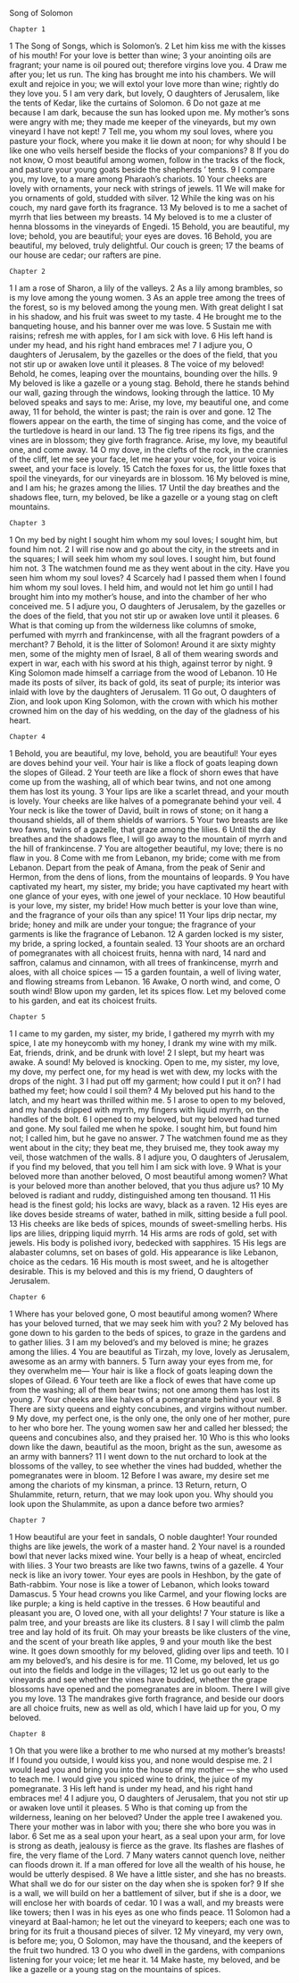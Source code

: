 Song of Solomon

	Chapter 1

1	The Song of Songs, which is Solomon’s.
2	Let him kiss me with the kisses of his mouth! For your love is better than wine;
3	your anointing oils are fragrant; your name is oil poured out; therefore virgins love you.
4	Draw me after you; let us run. The king has brought me into his chambers. We will exult and rejoice in you; we will extol your love more than wine; rightly do they love you.
5	I am very dark, but lovely, O daughters of Jerusalem, like the tents of Kedar, like the curtains of Solomon.
6	Do not gaze at me because I am dark, because the sun has looked upon me. My mother’s sons were angry with me; they made me keeper of the vineyards, but my own vineyard I have not kept!
7	Tell me, you whom my soul loves, where you pasture your flock, where you make it lie down at noon; for why should I be like one who veils herself beside the flocks of your companions?
8	If you do not know, O most beautiful among women, follow in the tracks of the flock, and pasture your young goats beside the shepherds ’ tents.
9	I compare you, my love, to a mare among Pharaoh’s chariots.
10	Your cheeks are lovely with ornaments, your neck with strings of jewels.
11	We will make for you ornaments of gold, studded with silver.
12	While the king was on his couch, my nard gave forth its fragrance.
13	My beloved is to me a sachet of myrrh that lies between my breasts.
14	My beloved is to me a cluster of henna blossoms in the vineyards of Engedi.
15	Behold, you are beautiful, my love; behold, you are beautiful; your eyes are doves.
16	Behold, you are beautiful, my beloved, truly delightful. Our couch is green;
17	the beams of our house are cedar; our rafters are pine.

	Chapter 2

1	I am a rose of Sharon, a lily of the valleys.
2	As a lily among brambles, so is my love among the young women.
3	As an apple tree among the trees of the forest, so is my beloved among the young men. With great delight I sat in his shadow, and his fruit was sweet to my taste.
4	He brought me to the banqueting house, and his banner over me was love.
5	Sustain me with raisins; refresh me with apples, for I am sick with love.
6	His left hand is under my head, and his right hand embraces me!
7	I adjure you, O daughters of Jerusalem, by the gazelles or the does of the field, that you not stir up or awaken love until it pleases.
8	The voice of my beloved! Behold, he comes, leaping over the mountains, bounding over the hills.
9	My beloved is like a gazelle or a young stag. Behold, there he stands behind our wall, gazing through the windows, looking through the lattice.
10	My beloved speaks and says to me: Arise, my love, my beautiful one, and come away,
11	for behold, the winter is past; the rain is over and gone.
12	The flowers appear on the earth, the time of singing has come, and the voice of the turtledove is heard in our land.
13	The fig tree ripens its figs, and the vines are in blossom; they give forth fragrance. Arise, my love, my beautiful one, and come away.
14	O my dove, in the clefts of the rock, in the crannies of the cliff, let me see your face, let me hear your voice, for your voice is sweet, and your face is lovely.
15	Catch the foxes for us, the little foxes that spoil the vineyards, for our vineyards are in blossom.
16	My beloved is mine, and I am his; he grazes among the lilies.
17	Until the day breathes and the shadows flee, turn, my beloved, be like a gazelle or a young stag on cleft mountains.

	Chapter 3

1	On my bed by night I sought him whom my soul loves; I sought him, but found him not.
2	I will rise now and go about the city, in the streets and in the squares; I will seek him whom my soul loves. I sought him, but found him not.
3	The watchmen found me as they went about in the city. Have you seen him whom my soul loves?
4	Scarcely had I passed them when I found him whom my soul loves. I held him, and would not let him go until I had brought him into my mother’s house, and into the chamber of her who conceived me.
5	I adjure you, O daughters of Jerusalem, by the gazelles or the does of the field, that you not stir up or awaken love until it pleases.
6	What is that coming up from the wilderness like columns of smoke, perfumed with myrrh and frankincense, with all the fragrant powders of a merchant?
7	Behold, it is the litter of Solomon! Around it are sixty mighty men, some of the mighty men of Israel,
8	all of them wearing swords and expert in war, each with his sword at his thigh, against terror by night.
9	King Solomon made himself a carriage from the wood of Lebanon.
10	He made its posts of silver, its back of gold, its seat of purple; its interior was inlaid with love by the daughters of Jerusalem.
11	Go out, O daughters of Zion, and look upon King Solomon, with the crown with which his mother crowned him on the day of his wedding, on the day of the gladness of his heart.

	Chapter 4

1	Behold, you are beautiful, my love, behold, you are beautiful! Your eyes are doves behind your veil. Your hair is like a flock of goats leaping down the slopes of Gilead.
2	Your teeth are like a flock of shorn ewes that have come up from the washing, all of which bear twins, and not one among them has lost its young.
3	Your lips are like a scarlet thread, and your mouth is lovely. Your cheeks are like halves of a pomegranate behind your veil.
4	Your neck is like the tower of David, built in rows of stone; on it hang a thousand shields, all of them shields of warriors.
5	Your two breasts are like two fawns, twins of a gazelle, that graze among the lilies.
6	Until the day breathes and the shadows flee, I will go away to the mountain of myrrh and the hill of frankincense.
7	You are altogether beautiful, my love; there is no flaw in you.
8	Come with me from Lebanon, my bride; come with me from Lebanon. Depart from the peak of Amana, from the peak of Senir and Hermon, from the dens of lions, from the mountains of leopards.
9	You have captivated my heart, my sister, my bride; you have captivated my heart with one glance of your eyes, with one jewel of your necklace.
10	How beautiful is your love, my sister, my bride! How much better is your love than wine, and the fragrance of your oils than any spice!
11	Your lips drip nectar, my bride; honey and milk are under your tongue; the fragrance of your garments is like the fragrance of Lebanon.
12	A garden locked is my sister, my bride, a spring locked, a fountain sealed.
13	Your shoots are an orchard of pomegranates with all choicest fruits, henna with nard,
14	nard and saffron, calamus and cinnamon, with all trees of frankincense, myrrh and aloes, with all choice spices —
15	a garden fountain, a well of living water, and flowing streams from Lebanon.
16	Awake, O north wind, and come, O south wind! Blow upon my garden, let its spices flow. Let my beloved come to his garden, and eat its choicest fruits.

	Chapter 5

1	I came to my garden, my sister, my bride, I gathered my myrrh with my spice, I ate my honeycomb with my honey, I drank my wine with my milk. Eat, friends, drink, and be drunk with love!
2	I slept, but my heart was awake. A sound! My beloved is knocking. Open to me, my sister, my love, my dove, my perfect one, for my head is wet with dew, my locks with the drops of the night.
3	I had put off my garment; how could I put it on? I had bathed my feet; how could I soil them?
4	My beloved put his hand to the latch, and my heart was thrilled within me.
5	I arose to open to my beloved, and my hands dripped with myrrh, my fingers with liquid myrrh, on the handles of the bolt.
6	I opened to my beloved, but my beloved had turned and gone. My soul failed me when he spoke. I sought him, but found him not; I called him, but he gave no answer.
7	The watchmen found me as they went about in the city; they beat me, they bruised me, they took away my veil, those watchmen of the walls.
8	I adjure you, O daughters of Jerusalem, if you find my beloved, that you tell him I am sick with love.
9	What is your beloved more than another beloved, O most beautiful among women? What is your beloved more than another beloved, that you thus adjure us?
10	My beloved is radiant and ruddy, distinguished among ten thousand.
11	His head is the finest gold; his locks are wavy, black as a raven.
12	His eyes are like doves beside streams of water, bathed in milk, sitting beside a full pool.
13	His cheeks are like beds of spices, mounds of sweet-smelling herbs. His lips are lilies, dripping liquid myrrh.
14	His arms are rods of gold, set with jewels. His body is polished ivory, bedecked with sapphires.
15	His legs are alabaster columns, set on bases of gold. His appearance is like Lebanon, choice as the cedars.
16	His mouth is most sweet, and he is altogether desirable. This is my beloved and this is my friend, O daughters of Jerusalem.

	Chapter 6

1	Where has your beloved gone, O most beautiful among women? Where has your beloved turned, that we may seek him with you?
2	My beloved has gone down to his garden to the beds of spices, to graze in the gardens and to gather lilies.
3	I am my beloved’s and my beloved is mine; he grazes among the lilies.
4	You are beautiful as Tirzah, my love, lovely as Jerusalem, awesome as an army with banners.
5	Turn away your eyes from me, for they overwhelm me— Your hair is like a flock of goats leaping down the slopes of Gilead.
6	Your teeth are like a flock of ewes that have come up from the washing; all of them bear twins; not one among them has lost its young.
7	Your cheeks are like halves of a pomegranate behind your veil.
8	There are sixty queens and eighty concubines, and virgins without number.
9	My dove, my perfect one, is the only one, the only one of her mother, pure to her who bore her. The young women saw her and called her blessed; the queens and concubines also, and they praised her.
10	Who is this who looks down like the dawn, beautiful as the moon, bright as the sun, awesome as an army with banners?
11	I went down to the nut orchard to look at the blossoms of the valley, to see whether the vines had budded, whether the pomegranates were in bloom.
12	Before I was aware, my desire set me among the chariots of my kinsman, a prince.
13	Return, return, O Shulammite, return, return, that we may look upon you. Why should you look upon the Shulammite, as upon a dance before two armies?

	Chapter 7

1	How beautiful are your feet in sandals, O noble daughter! Your rounded thighs are like jewels, the work of a master hand.
2	Your navel is a rounded bowl that never lacks mixed wine. Your belly is a heap of wheat, encircled with lilies.
3	Your two breasts are like two fawns, twins of a gazelle.
4	Your neck is like an ivory tower. Your eyes are pools in Heshbon, by the gate of Bath-rabbim. Your nose is like a tower of Lebanon, which looks toward Damascus.
5	Your head crowns you like Carmel, and your flowing locks are like purple; a king is held captive in the tresses.
6	How beautiful and pleasant you are, O loved one, with all your delights!
7	Your stature is like a palm tree, and your breasts are like its clusters.
8	I say I will climb the palm tree and lay hold of its fruit. Oh may your breasts be like clusters of the vine, and the scent of your breath like apples,
9	and your mouth like the best wine. It goes down smoothly for my beloved, gliding over lips and teeth.
10	I am my beloved’s, and his desire is for me.
11	Come, my beloved, let us go out into the fields and lodge in the villages;
12	let us go out early to the vineyards and see whether the vines have budded, whether the grape blossoms have opened and the pomegranates are in bloom. There I will give you my love.
13	The mandrakes give forth fragrance, and beside our doors are all choice fruits, new as well as old, which I have laid up for you, O my beloved.

	Chapter 8

1	Oh that you were like a brother to me who nursed at my mother’s breasts! If I found you outside, I would kiss you, and none would despise me.
2	I would lead you and bring you into the house of my mother — she who used to teach me. I would give you spiced wine to drink, the juice of my pomegranate.
3	His left hand is under my head, and his right hand embraces me!
4	I adjure you, O daughters of Jerusalem, that you not stir up or awaken love until it pleases.
5	Who is that coming up from the wilderness, leaning on her beloved? Under the apple tree I awakened you. There your mother was in labor with you; there she who bore you was in labor.
6	Set me as a seal upon your heart, as a seal upon your arm, for love is strong as death, jealousy is fierce as the grave. Its flashes are flashes of fire, the very flame of the Lord.
7	Many waters cannot quench love, neither can floods drown it. If a man offered for love all the wealth of his house, he would be utterly despised.
8	We have a little sister, and she has no breasts. What shall we do for our sister on the day when she is spoken for?
9	If she is a wall, we will build on her a battlement of silver, but if she is a door, we will enclose her with boards of cedar.
10	I was a wall, and my breasts were like towers; then I was in his eyes as one who finds peace.
11	Solomon had a vineyard at Baal-hamon; he let out the vineyard to keepers; each one was to bring for its fruit a thousand pieces of silver.
12	My vineyard, my very own, is before me; you, O Solomon, may have the thousand, and the keepers of the fruit two hundred.
13	O you who dwell in the gardens, with companions listening for your voice; let me hear it.
14	Make haste, my beloved, and be like a gazelle or a young stag on the mountains of spices.

